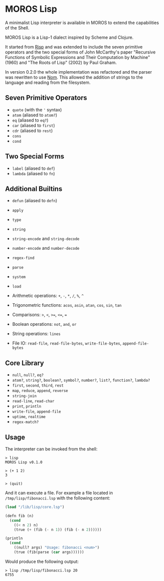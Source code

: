 # MOROS Lisp

A minimalist Lisp interpreter is available in MOROS to extend the capabilities
of the Shell.

MOROS Lisp is a Lisp-1 dialect inspired by Scheme and Clojure.

It started from [Risp](https://github.com/stopachka/risp) and was extended to
include the seven primitive operators and the two special forms of John
McCarthy's paper "Recursive Functions of Symbolic Expressions and Their
Computation by Machine" (1960) and "The Roots of Lisp" (2002) by Paul Graham.

In version 0.2.0 the whole implementation was refactored and the parser was
rewritten to use [Nom](https://github.com/Geal/nom). This allowed the addition
of strings to the language and reading from the filesystem.

## Seven Primitive Operators
- `quote` (with the `'` syntax)
- `atom` (aliased to `atom?`)
- `eq` (aliased to `eq?`)
- `car` (aliased to `first`)
- `cdr` (aliased to `rest`)
- `cons`
- `cond`

## Two Special Forms
- `label` (aliased to `def`)
- `lambda` (aliased to `fn`)

## Additional Builtins
- `defun` (aliased to `defn`)
- `apply`
- `type`
- `string`
- `string-encode` and `string-decode`
- `number-encode` and `number-decode`
- `regex-find`
- `parse`
- `system`
- `load`

- Arithmetic operations: `+`, `-`, `*`, `/`, `%`, `^`
- Trigonometric functions: `acos`, `asin`, `atan`, `cos`, `sin`, `tan`
- Comparisons: `>`, `<`, `>=`, `<=`, `=`
- Boolean operations: `not`, `and`, `or`
- String operations: `lines`
- File IO: `read-file`, `read-file-bytes`, `write-file-bytes`, `append-file-bytes`

## Core Library
- `null`, `null?`, `eq?`
- `atom?`, `string?`, `boolean?`, `symbol?`, `number?`, `list?`, `function?`, `lambda?`
- `first`, `second`, `third`, `rest`
- `map`, `reduce`, `append`, `reverse`
- `string-join`
- `read-line`, `read-char`
- `print`, `println`
- `write-file`, `append-file`
- `uptime`, `realtime`
- `regex-match?`

## Usage

The interpreter can be invoked from the shell:

```
> lisp
MOROS Lisp v0.1.0

> (+ 1 2)
3

> (quit)
```

And it can execute a file. For example a file located in `/tmp/lisp/fibonacci.lsp`
with the following content:

```lisp
(load "/lib/lisp/core.lsp")

(defn fib (n)
  (cond
    ((< n 2) n)
    (true (+ (fib (- n 1)) (fib (- n 2))))))

(println
  (cond
    ((null? args) "Usage: fibonacci <num>")
    (true (fib(parse (car args))))))
```

Would produce the following output:

```
> lisp /tmp/lisp/fibonacci.lsp 20
6755
```
